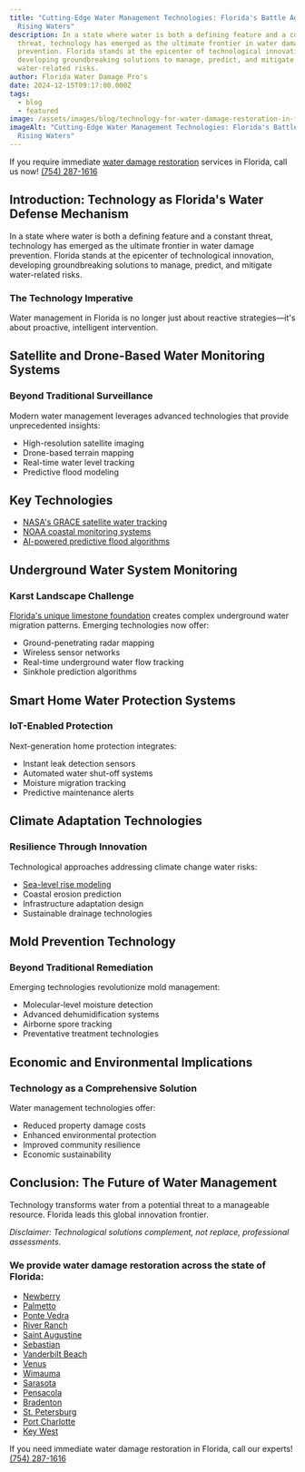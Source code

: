 ```yaml
---
title: "Cutting-Edge Water Management Technologies: Florida's Battle Against
  Rising Waters"
description: In a state where water is both a defining feature and a constant
  threat, technology has emerged as the ultimate frontier in water damage
  prevention. Florida stands at the epicenter of technological innovation,
  developing groundbreaking solutions to manage, predict, and mitigate
  water-related risks.
author: Florida Water Damage Pro's
date: 2024-12-15T09:17:00.000Z
tags:
  - blog
  - featured
image: /assets/images/blog/technology-for-water-damage-restoration-in-florida.webp
imageAlt: "Cutting-Edge Water Management Technologies: Florida's Battle Against
  Rising Waters"
---
```

If you require immediate [water damage restoration](/) services in Florida, call us now! [(754) 287-1616](tel:7542871616)

## Introduction: Technology as Florida's Water Defense Mechanism

In a state where water is both a defining feature and a constant threat, technology has emerged as the ultimate frontier in water damage prevention. Florida stands at the epicenter of technological innovation, developing groundbreaking solutions to manage, predict, and mitigate water-related risks.

### The Technology Imperative

Water management in Florida is no longer just about reactive strategies—it's about proactive, intelligent intervention.

## Satellite and Drone-Based Water Monitoring Systems

### Beyond Traditional Surveillance

Modern water management leverages advanced technologies that provide unprecedented insights:

* High-resolution satellite imaging
* Drone-based terrain mapping
* Real-time water level tracking
* Predictive flood modeling

## Key Technologies

* [NASA's GRACE satellite water tracking](https://gracefo.jpl.nasa.gov/resources/72/tracking-water-from-space/)
* [NOAA coastal monitoring systems](https://oceanservice.noaa.gov/observations/monitoring/)
* [AI-powered predictive flood algorithms](https://www.frontiersin.org/journals/water/articles/10.3389/frwa.2023.1291305/full)

## Underground Water System Monitoring

### Karst Landscape Challenge

[Florida's unique limestone foundation](https://floridadep.gov/fgs/geologic-topics/content/floridas-geologic-history-and-formations#:~:text=Florida%20has%20unique%20origins.,feet%20of%20limestone%20beneath%20it!) creates complex underground water migration patterns. Emerging technologies now offer:

* Ground-penetrating radar mapping
* Wireless sensor networks
* Real-time underground water flow tracking
* Sinkhole prediction algorithms

## Smart Home Water Protection Systems

### IoT-Enabled Protection

Next-generation home protection integrates:

* Instant leak detection sensors
* Automated water shut-off systems
* Moisture migration tracking
* Predictive maintenance alerts

## Climate Adaptation Technologies

### Resilience Through Innovation

Technological approaches addressing climate change water risks:

* [Sea-level rise modeling](https://climatecenter.fsu.edu/topics/sea-level-rise)
* Coastal erosion prediction
* Infrastructure adaptation design
* Sustainable drainage technologies

## Mold Prevention Technology

### Beyond Traditional Remediation

Emerging technologies revolutionize mold management:

* Molecular-level moisture detection
* Advanced dehumidification systems
* Airborne spore tracking
* Preventative treatment technologies

## Economic and Environmental Implications

### Technology as a Comprehensive Solution

Water management technologies offer:

* Reduced property damage costs
* Enhanced environmental protection
* Improved community resilience
* Economic sustainability

## Conclusion: The Future of Water Management

Technology transforms water from a potential threat to a manageable resource. Florida leads this global innovation frontier.

*Disclaimer: Technological solutions complement, not replace, professional assessments.*

### We provide water damage restoration across the state of Florida:

* [Newberry](/newberry)
* [Palmetto](/palmetto)
* [Ponte Vedra](/ponte-vedra)
* [River Ranch](/river-ranch)
* [Saint Augustine](/saint-augustine)
* [Sebastian](/sebastian)
* [Vanderbilt Beach](/vanderbilt-beach)
* [Venus](/venus)
* [Wimauma](/wimauma)
* [Sarasota](/sarasota)
* [Pensacola](/pensacola)
* [Bradenton](/bradenton)
* [St. Petersburg](/st.-petersburg)
* [Port Charlotte](/port-charlotte)
* [Key West](/key-west-fl)

If you need immediate water damage restoration in Florida, call our experts!
[(754) 287-1616](<>)
